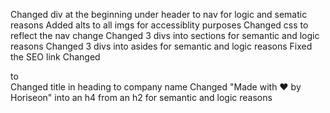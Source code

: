 Changed div at the beginning under header to nav for logic and sematic reasons
Added alts to all imgs for accessiblity purposes
Changed css to reflect the nav change
Changed 3 divs into sections for semantic and logic reasons
Changed 3 divs into asides for semantic and logic reasons
Fixed the SEO link
Changed <div class="footer"> to <footer class="footer">
Changed title in heading to company name
Changed "Made with ❤️️ by Horiseon" into an h4 from an h2 for semantic and logic reasons
